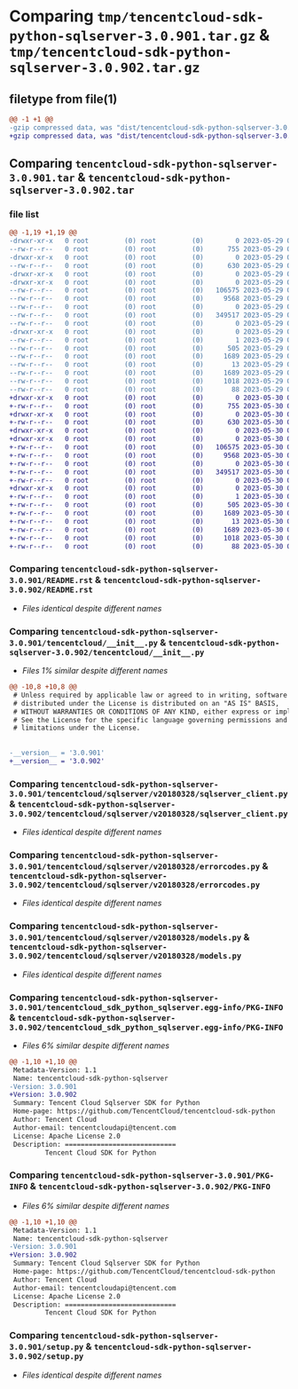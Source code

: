 # Comparing `tmp/tencentcloud-sdk-python-sqlserver-3.0.901.tar.gz` & `tmp/tencentcloud-sdk-python-sqlserver-3.0.902.tar.gz`

## filetype from file(1)

```diff
@@ -1 +1 @@
-gzip compressed data, was "dist/tencentcloud-sdk-python-sqlserver-3.0.901.tar", last modified: Mon May 29 02:35:33 2023, max compression
+gzip compressed data, was "dist/tencentcloud-sdk-python-sqlserver-3.0.902.tar", last modified: Tue May 30 00:31:20 2023, max compression
```

## Comparing `tencentcloud-sdk-python-sqlserver-3.0.901.tar` & `tencentcloud-sdk-python-sqlserver-3.0.902.tar`

### file list

```diff
@@ -1,19 +1,19 @@
-drwxr-xr-x   0 root         (0) root         (0)        0 2023-05-29 02:35:33.000000 tencentcloud-sdk-python-sqlserver-3.0.901/
--rw-r--r--   0 root         (0) root         (0)      755 2023-05-29 02:35:33.000000 tencentcloud-sdk-python-sqlserver-3.0.901/README.rst
-drwxr-xr-x   0 root         (0) root         (0)        0 2023-05-29 02:35:33.000000 tencentcloud-sdk-python-sqlserver-3.0.901/tencentcloud/
--rw-r--r--   0 root         (0) root         (0)      630 2023-05-29 02:35:33.000000 tencentcloud-sdk-python-sqlserver-3.0.901/tencentcloud/__init__.py
-drwxr-xr-x   0 root         (0) root         (0)        0 2023-05-29 02:35:33.000000 tencentcloud-sdk-python-sqlserver-3.0.901/tencentcloud/sqlserver/
-drwxr-xr-x   0 root         (0) root         (0)        0 2023-05-29 02:35:33.000000 tencentcloud-sdk-python-sqlserver-3.0.901/tencentcloud/sqlserver/v20180328/
--rw-r--r--   0 root         (0) root         (0)   106575 2023-05-29 02:35:33.000000 tencentcloud-sdk-python-sqlserver-3.0.901/tencentcloud/sqlserver/v20180328/sqlserver_client.py
--rw-r--r--   0 root         (0) root         (0)     9568 2023-05-29 02:35:33.000000 tencentcloud-sdk-python-sqlserver-3.0.901/tencentcloud/sqlserver/v20180328/errorcodes.py
--rw-r--r--   0 root         (0) root         (0)        0 2023-05-29 02:35:33.000000 tencentcloud-sdk-python-sqlserver-3.0.901/tencentcloud/sqlserver/v20180328/__init__.py
--rw-r--r--   0 root         (0) root         (0)   349517 2023-05-29 02:35:33.000000 tencentcloud-sdk-python-sqlserver-3.0.901/tencentcloud/sqlserver/v20180328/models.py
--rw-r--r--   0 root         (0) root         (0)        0 2023-05-29 02:35:33.000000 tencentcloud-sdk-python-sqlserver-3.0.901/tencentcloud/sqlserver/__init__.py
-drwxr-xr-x   0 root         (0) root         (0)        0 2023-05-29 02:35:33.000000 tencentcloud-sdk-python-sqlserver-3.0.901/tencentcloud_sdk_python_sqlserver.egg-info/
--rw-r--r--   0 root         (0) root         (0)        1 2023-05-29 02:35:33.000000 tencentcloud-sdk-python-sqlserver-3.0.901/tencentcloud_sdk_python_sqlserver.egg-info/dependency_links.txt
--rw-r--r--   0 root         (0) root         (0)      505 2023-05-29 02:35:33.000000 tencentcloud-sdk-python-sqlserver-3.0.901/tencentcloud_sdk_python_sqlserver.egg-info/SOURCES.txt
--rw-r--r--   0 root         (0) root         (0)     1689 2023-05-29 02:35:33.000000 tencentcloud-sdk-python-sqlserver-3.0.901/tencentcloud_sdk_python_sqlserver.egg-info/PKG-INFO
--rw-r--r--   0 root         (0) root         (0)       13 2023-05-29 02:35:33.000000 tencentcloud-sdk-python-sqlserver-3.0.901/tencentcloud_sdk_python_sqlserver.egg-info/top_level.txt
--rw-r--r--   0 root         (0) root         (0)     1689 2023-05-29 02:35:33.000000 tencentcloud-sdk-python-sqlserver-3.0.901/PKG-INFO
--rw-r--r--   0 root         (0) root         (0)     1018 2023-05-29 02:35:33.000000 tencentcloud-sdk-python-sqlserver-3.0.901/setup.py
--rw-r--r--   0 root         (0) root         (0)       88 2023-05-29 02:35:33.000000 tencentcloud-sdk-python-sqlserver-3.0.901/setup.cfg
+drwxr-xr-x   0 root         (0) root         (0)        0 2023-05-30 00:31:20.000000 tencentcloud-sdk-python-sqlserver-3.0.902/
+-rw-r--r--   0 root         (0) root         (0)      755 2023-05-30 00:31:20.000000 tencentcloud-sdk-python-sqlserver-3.0.902/README.rst
+drwxr-xr-x   0 root         (0) root         (0)        0 2023-05-30 00:31:20.000000 tencentcloud-sdk-python-sqlserver-3.0.902/tencentcloud/
+-rw-r--r--   0 root         (0) root         (0)      630 2023-05-30 00:31:20.000000 tencentcloud-sdk-python-sqlserver-3.0.902/tencentcloud/__init__.py
+drwxr-xr-x   0 root         (0) root         (0)        0 2023-05-30 00:31:20.000000 tencentcloud-sdk-python-sqlserver-3.0.902/tencentcloud/sqlserver/
+drwxr-xr-x   0 root         (0) root         (0)        0 2023-05-30 00:31:20.000000 tencentcloud-sdk-python-sqlserver-3.0.902/tencentcloud/sqlserver/v20180328/
+-rw-r--r--   0 root         (0) root         (0)   106575 2023-05-30 00:31:20.000000 tencentcloud-sdk-python-sqlserver-3.0.902/tencentcloud/sqlserver/v20180328/sqlserver_client.py
+-rw-r--r--   0 root         (0) root         (0)     9568 2023-05-30 00:31:20.000000 tencentcloud-sdk-python-sqlserver-3.0.902/tencentcloud/sqlserver/v20180328/errorcodes.py
+-rw-r--r--   0 root         (0) root         (0)        0 2023-05-30 00:31:20.000000 tencentcloud-sdk-python-sqlserver-3.0.902/tencentcloud/sqlserver/v20180328/__init__.py
+-rw-r--r--   0 root         (0) root         (0)   349517 2023-05-30 00:31:20.000000 tencentcloud-sdk-python-sqlserver-3.0.902/tencentcloud/sqlserver/v20180328/models.py
+-rw-r--r--   0 root         (0) root         (0)        0 2023-05-30 00:31:20.000000 tencentcloud-sdk-python-sqlserver-3.0.902/tencentcloud/sqlserver/__init__.py
+drwxr-xr-x   0 root         (0) root         (0)        0 2023-05-30 00:31:20.000000 tencentcloud-sdk-python-sqlserver-3.0.902/tencentcloud_sdk_python_sqlserver.egg-info/
+-rw-r--r--   0 root         (0) root         (0)        1 2023-05-30 00:31:20.000000 tencentcloud-sdk-python-sqlserver-3.0.902/tencentcloud_sdk_python_sqlserver.egg-info/dependency_links.txt
+-rw-r--r--   0 root         (0) root         (0)      505 2023-05-30 00:31:20.000000 tencentcloud-sdk-python-sqlserver-3.0.902/tencentcloud_sdk_python_sqlserver.egg-info/SOURCES.txt
+-rw-r--r--   0 root         (0) root         (0)     1689 2023-05-30 00:31:20.000000 tencentcloud-sdk-python-sqlserver-3.0.902/tencentcloud_sdk_python_sqlserver.egg-info/PKG-INFO
+-rw-r--r--   0 root         (0) root         (0)       13 2023-05-30 00:31:20.000000 tencentcloud-sdk-python-sqlserver-3.0.902/tencentcloud_sdk_python_sqlserver.egg-info/top_level.txt
+-rw-r--r--   0 root         (0) root         (0)     1689 2023-05-30 00:31:20.000000 tencentcloud-sdk-python-sqlserver-3.0.902/PKG-INFO
+-rw-r--r--   0 root         (0) root         (0)     1018 2023-05-30 00:31:20.000000 tencentcloud-sdk-python-sqlserver-3.0.902/setup.py
+-rw-r--r--   0 root         (0) root         (0)       88 2023-05-30 00:31:20.000000 tencentcloud-sdk-python-sqlserver-3.0.902/setup.cfg
```

### Comparing `tencentcloud-sdk-python-sqlserver-3.0.901/README.rst` & `tencentcloud-sdk-python-sqlserver-3.0.902/README.rst`

 * *Files identical despite different names*

### Comparing `tencentcloud-sdk-python-sqlserver-3.0.901/tencentcloud/__init__.py` & `tencentcloud-sdk-python-sqlserver-3.0.902/tencentcloud/__init__.py`

 * *Files 1% similar despite different names*

```diff
@@ -10,8 +10,8 @@
 # Unless required by applicable law or agreed to in writing, software
 # distributed under the License is distributed on an "AS IS" BASIS,
 # WITHOUT WARRANTIES OR CONDITIONS OF ANY KIND, either express or implied.
 # See the License for the specific language governing permissions and
 # limitations under the License.
 
 
-__version__ = '3.0.901'
+__version__ = '3.0.902'
```

### Comparing `tencentcloud-sdk-python-sqlserver-3.0.901/tencentcloud/sqlserver/v20180328/sqlserver_client.py` & `tencentcloud-sdk-python-sqlserver-3.0.902/tencentcloud/sqlserver/v20180328/sqlserver_client.py`

 * *Files identical despite different names*

### Comparing `tencentcloud-sdk-python-sqlserver-3.0.901/tencentcloud/sqlserver/v20180328/errorcodes.py` & `tencentcloud-sdk-python-sqlserver-3.0.902/tencentcloud/sqlserver/v20180328/errorcodes.py`

 * *Files identical despite different names*

### Comparing `tencentcloud-sdk-python-sqlserver-3.0.901/tencentcloud/sqlserver/v20180328/models.py` & `tencentcloud-sdk-python-sqlserver-3.0.902/tencentcloud/sqlserver/v20180328/models.py`

 * *Files identical despite different names*

### Comparing `tencentcloud-sdk-python-sqlserver-3.0.901/tencentcloud_sdk_python_sqlserver.egg-info/PKG-INFO` & `tencentcloud-sdk-python-sqlserver-3.0.902/tencentcloud_sdk_python_sqlserver.egg-info/PKG-INFO`

 * *Files 6% similar despite different names*

```diff
@@ -1,10 +1,10 @@
 Metadata-Version: 1.1
 Name: tencentcloud-sdk-python-sqlserver
-Version: 3.0.901
+Version: 3.0.902
 Summary: Tencent Cloud Sqlserver SDK for Python
 Home-page: https://github.com/TencentCloud/tencentcloud-sdk-python
 Author: Tencent Cloud
 Author-email: tencentcloudapi@tencent.com
 License: Apache License 2.0
 Description: ============================
         Tencent Cloud SDK for Python
```

### Comparing `tencentcloud-sdk-python-sqlserver-3.0.901/PKG-INFO` & `tencentcloud-sdk-python-sqlserver-3.0.902/PKG-INFO`

 * *Files 6% similar despite different names*

```diff
@@ -1,10 +1,10 @@
 Metadata-Version: 1.1
 Name: tencentcloud-sdk-python-sqlserver
-Version: 3.0.901
+Version: 3.0.902
 Summary: Tencent Cloud Sqlserver SDK for Python
 Home-page: https://github.com/TencentCloud/tencentcloud-sdk-python
 Author: Tencent Cloud
 Author-email: tencentcloudapi@tencent.com
 License: Apache License 2.0
 Description: ============================
         Tencent Cloud SDK for Python
```

### Comparing `tencentcloud-sdk-python-sqlserver-3.0.901/setup.py` & `tencentcloud-sdk-python-sqlserver-3.0.902/setup.py`

 * *Files identical despite different names*

